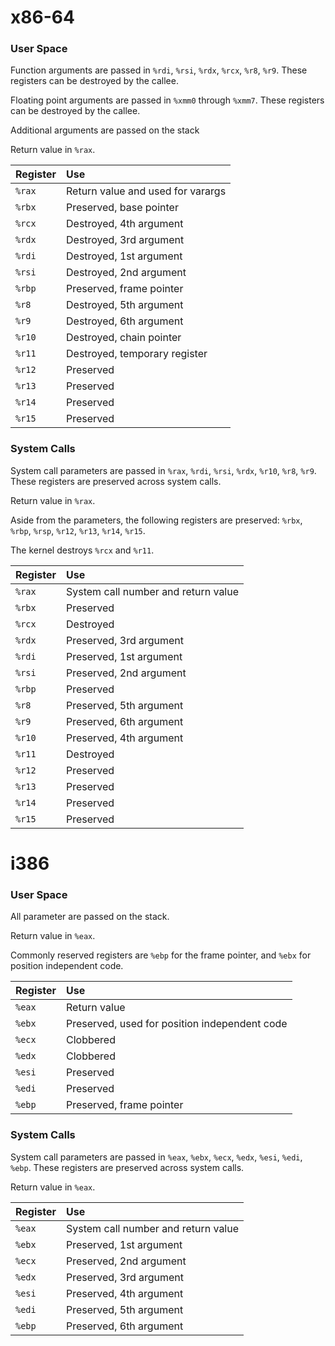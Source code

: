 # x86-64 #

### User Space ###

Function arguments are passed in `%rdi`, `%rsi`, `%rdx`, `%rcx`, `%r8`, `%r9`. These registers can be destroyed by the callee.

Floating point arguments are passed in `%xmm0` through `%xmm7`. These registers can be destroyed by the callee.

Additional arguments are passed on the stack

Return value in `%rax`.

| **Register** | **Use** |
|:-------------|:--------|
| `%rax`       | Return value and used for varargs |
| `%rbx`       | Preserved, base pointer |
| `%rcx`       | Destroyed, 4th argument|
| `%rdx`       | Destroyed, 3rd argument |
| `%rdi`       | Destroyed, 1st argument |
| `%rsi`       | Destroyed, 2nd argument |
| `%rbp`       | Preserved, frame pointer |
| `%r8`        | Destroyed, 5th argument |
| `%r9`        | Destroyed, 6th argument |
| `%r10`       | Destroyed, chain pointer |
| `%r11`       | Destroyed, temporary register |
| `%r12`       | Preserved |
| `%r13`       | Preserved |
| `%r14`       | Preserved |
| `%r15`       | Preserved |

### System Calls ###

System call parameters are passed in `%rax`, `%rdi`, `%rsi`, `%rdx`, `%r10`, `%r8`, `%r9`. These registers are preserved across system calls.

Return value in `%rax`.

Aside from the parameters, the following registers are preserved: `%rbx`, `%rbp`, `%rsp`, `%r12`, `%r13`, `%r14`, `%r15`.

The kernel destroys `%rcx` and `%r11`.

| **Register** | **Use** |
|:-------------|:--------|
| `%rax`       | System call number and return value |
| `%rbx`       | Preserved |
| `%rcx`       | Destroyed |
| `%rdx`       | Preserved, 3rd argument |
| `%rdi`       | Preserved, 1st argument |
| `%rsi`       | Preserved, 2nd argument |
| `%rbp`       | Preserved |
| `%r8`        | Preserved, 5th argument |
| `%r9`        | Preserved, 6th argument |
| `%r10`       | Preserved, 4th argument |
| `%r11`       | Destroyed |
| `%r12`       | Preserved |
| `%r13`       | Preserved |
| `%r14`       | Preserved |
| `%r15`       | Preserved |

# i386 #

### User Space ###

All parameter are passed on the stack.

Return value in `%eax`.

Commonly reserved registers are `%ebp` for the frame pointer, and `%ebx` for position independent code.

| **Register** | **Use** |
|:-------------|:--------|
| `%eax`       | Return value |
| `%ebx`       | Preserved, used for position independent code |
| `%ecx`       | Clobbered |
| `%edx`       | Clobbered |
| `%esi`       | Preserved |
| `%edi`       | Preserved |
| `%ebp`       | Preserved, frame pointer |

### System Calls ###

System call parameters are passed in `%eax`, `%ebx`, `%ecx`, `%edx`, `%esi`, `%edi`, `%ebp`. These registers are preserved across system calls.

Return value in `%eax`.

| **Register** | **Use** |
|:-------------|:--------|
| `%eax`       | System call number and return value |
| `%ebx`       | Preserved, 1st argument |
| `%ecx`       | Preserved, 2nd argument |
| `%edx`       | Preserved, 3rd argument |
| `%esi`       | Preserved, 4th argument |
| `%edi`       | Preserved, 5th argument |
| `%ebp`       | Preserved, 6th argument |